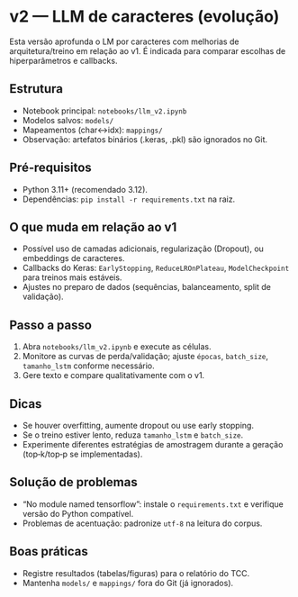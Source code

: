 # v2 — LLM de caracteres (evolução)

Esta versão aprofunda o LM por caracteres com melhorias de arquitetura/treino em relação ao v1. É indicada para comparar escolhas de hiperparâmetros e callbacks.

## Estrutura
- Notebook principal: `notebooks/llm_v2.ipynb`
- Modelos salvos: `models/`
- Mapeamentos (char↔idx): `mappings/`
- Observação: artefatos binários (.keras, .pkl) são ignorados no Git.

## Pré‑requisitos
- Python 3.11+ (recomendado 3.12).
- Dependências: `pip install -r requirements.txt` na raiz.

## O que muda em relação ao v1
- Possível uso de camadas adicionais, regularização (Dropout), ou embeddings de caracteres.
- Callbacks do Keras: `EarlyStopping`, `ReduceLROnPlateau`, `ModelCheckpoint` para treinos mais estáveis.
- Ajustes no preparo de dados (sequências, balanceamento, split de validação).

## Passo a passo
1) Abra `notebooks/llm_v2.ipynb` e execute as células.
2) Monitore as curvas de perda/validação; ajuste `épocas`, `batch_size`, `tamanho_lstm` conforme necessário.
3) Gere texto e compare qualitativamente com o v1.

## Dicas
- Se houver overfitting, aumente dropout ou use early stopping.
- Se o treino estiver lento, reduza `tamanho_lstm` e `batch_size`.
- Experimente diferentes estratégias de amostragem durante a geração (top‑k/top‑p se implementadas).

## Solução de problemas
- “No module named tensorflow”: instale o `requirements.txt` e verifique versão do Python compatível.
- Problemas de acentuação: padronize `utf-8` na leitura do corpus.

## Boas práticas
- Registre resultados (tabelas/figuras) para o relatório do TCC.
- Mantenha `models/` e `mappings/` fora do Git (já ignorados).
